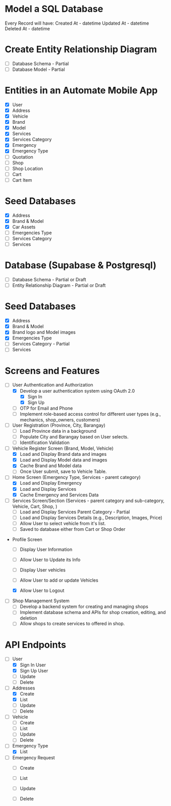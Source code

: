 # Model a SQL Database

Every Record will have:
Created At - datetime
Updated At - datetime
Deleted At - datetime
# Create Entity Relationship Diagram
* [ ] Database Schema - Partial
* [ ] Database Model - Partial

# Entities in an Automate Mobile App
* [x] User
* [x] Address
* [x] Vehicle
* [x] Brand
* [x] Model
* [x] Services
* [x] Services Category
* [x] Emergency
* [x] Emergency Type
* [ ] Quotation
* [ ] Shop
* [ ] Shop Location
* [ ] Cart
* [ ] Cart Item
# Seed Databases
  * [x] Address
  * [x] Brand & Model
  * [x] Car Assets
  * [ ] Emergencies Type
  * [ ] Services Category 
  * [ ] Services
# Database (Supabase & Postgresql)
* [ ] Database Schema - Partial or Draft
* [ ] Entity Relationship Diagram - Partial or Draft

# Seed Databases
  * [x] Address
  * [x] Brand & Model
  * [x] Brand logo and Model images
  * [x] Emergencies Type
  * [ ] Services Category - Partial
  * [ ] Services

# Screens and Features
* [ ] User Authentication and Authorization
  * [x] Develop a user authentication system using OAuth 2.0 
    * [x] Sign In
    * [x] Sign Up  
  * [ ] OTP for Email and Phone 
  * [ ] Implement role-based access control for different user types (e.g., mechanics, shop_owners, customers)
  
* [ ] User Registration (Province, City, Barangay)
  * [ ] Load Province data in a background
  * [ ] Populate City and Barangay based on User selects.
  * [ ] Identification Validation  

* [ ] Vehicle Register Screen (Brand, Model, Vehicle) 
  * [x] Load and Display Brand data and images
  * [x] Load and Display Model data and images
  * [x] Cache Brand and Model data
  * [ ] Once User submit, save to Vehicle Table.
 
* [ ] Home Screen (Emergency Type, Services - parent category)
  * [x] Load and Display Emergency
  * [x] Load and Display Services
  * [x] Cache Emergency and Services Data

* [ ] Services Screen/Section (Services - parent category and sub-category, Vehicle, Cart, Shop, )
  * [ ] Load and Display Services Parent Category - Partial
  * [ ] Load and Display Services Details (e.g., Description, Images, Price)
  * [ ] Allow User to select vehicle from it's list.
  * [ ] Saved to database either from Cart or Shop Order
* Profile Screen 
  * [ ] Display User Information
  * [ ] Allow User to Update its Info
  * [ ] Display User vehicles
  * [ ] Allow User to add or update Vehicles
  * [x] Allow User to Logout


* [ ] Shop Management System
  * [ ] Develop a backend system for creating and managing shops 
  * [ ] Implement database schema and APIs for shop creation, editing, and deletion
  * [ ] Allow shops to create services to offered in shop.

# API Endpoints
* [ ] User
  * [x] Sign In User
  * [x] Sign Up User
  * [ ] Update
  * [ ] Delete 
* [ ] Addresses
  * [x] Create
  * [x] List
  * [ ] Update
  * [ ] Delete
* [ ] Vehicle
  * [ ] Create
  * [ ] List
  * [ ] Update
  * [ ] Delete
* [ ] Emergency Type
  * [x] List
* [ ] Emergency Request
  * [ ] Create
  * [ ] List
  * [ ] Update
  * [ ] Delete
 
  


